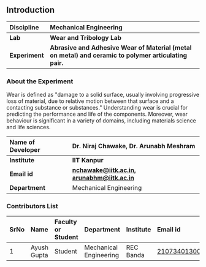 ## Introduction


<b>Discipline | <b> Mechanical Engineering
:--|:--|
<b> Lab | <b> Wear and Tribology Lab
<b> Experiment| <b> Abrasive and Adhesive Wear of Material (metal on metal) and ceramic to polymer articulating pair.

### About the Experiment 

Wear is defined as "damage to a solid surface, usually involving progressive loss of material, due to relative motion between that surface and a contacting substance or substances." Understanding wear is crucial for predicting the performance and life of the components. Moreover, wear behaviour is significant in a variety of domains, including materials science and life sciences.

<b>Name of Developer | <b> Dr. Niraj Chawake,  Dr. Arunabh Meshram
:--|:--|
<b> Institute | <b>  IIT Kanpur
<b> Email id|    <b>  nchawake@iitk.ac.in, arunabhm@iitk.ac.in
<b> Department |  Mechanical Engineering

### Contributors List

SrNo | Name | Faculty or Student | Department| Institute | Email id
:--|:--|:--|:--|:--|:--|
1 | Ayush Gupta  | Student | Mechanical Engineering |REC Banda| 2107340130014@recbanda.ac.in

